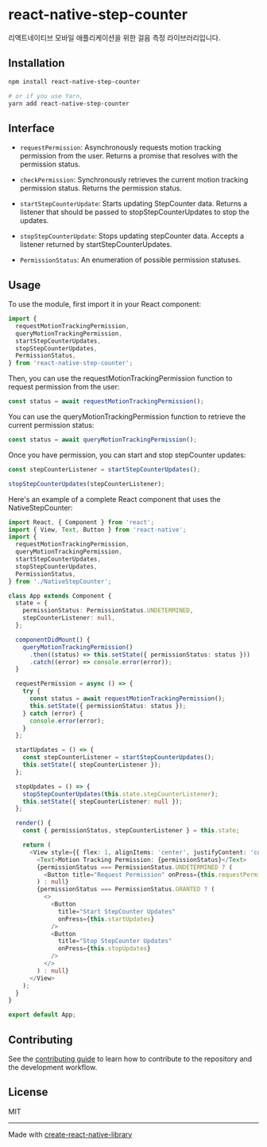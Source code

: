 # react-native-step-counter

리액트네이티브 모바일 애플리케이션을 위한 걸음 측정 라이브러리입니다.

## Installation

```sh
npm install react-native-step-counter

# or if you use Yarn,
yarn add react-native-step-counter
```

## Interface

- `requestPermission`: Asynchronously requests motion tracking permission from the user. Returns a promise that resolves with the permission status.

- `checkPermission`: Synchronously retrieves the current motion tracking permission status. Returns the permission status.

- `startStepCounterUpdate`: Starts updating StepCounter data. Returns a listener that should be passed to stopStepCounterUpdates to stop the updates.

- `stopStepCounterUpdate`: Stops updating stepCounter data. Accepts a listener returned by startStepCounterUpdates.

- `PermissionStatus`: An enumeration of possible permission statuses.

## Usage

To use the module, first import it in your React component:

```typescript
import {
  requestMotionTrackingPermission,
  queryMotionTrackingPermission,
  startStepCounterUpdates,
  stopStepCounterUpdates,
  PermissionStatus,
} from 'react-native-step-counter';
```

Then, you can use the requestMotionTrackingPermission function to request permission from the user:

```typescript
const status = await requestMotionTrackingPermission();
```

You can use the queryMotionTrackingPermission function to retrieve the current permission status:

```typescript
const status = await queryMotionTrackingPermission();
```

Once you have permission, you can start and stop stepCounter updates:

```typescript
const stepCounterListener = startStepCounterUpdates();

stopStepCounterUpdates(stepCounterListener);
```

Here's an example of a complete React component that uses the NativeStepCounter:

```typescript
import React, { Component } from 'react';
import { View, Text, Button } from 'react-native';
import {
  requestMotionTrackingPermission,
  queryMotionTrackingPermission,
  startStepCounterUpdates,
  stopStepCounterUpdates,
  PermissionStatus,
} from './NativeStepCounter';

class App extends Component {
  state = {
    permissionStatus: PermissionStatus.UNDETERMINED,
    stepCounterListener: null,
  };

  componentDidMount() {
    queryMotionTrackingPermission()
      .then((status) => this.setState({ permissionStatus: status }))
      .catch((error) => console.error(error));
  }

  requestPermission = async () => {
    try {
      const status = await requestMotionTrackingPermission();
      this.setState({ permissionStatus: status });
    } catch (error) {
      console.error(error);
    }
  };

  startUpdates = () => {
    const stepCounterListener = startStepCounterUpdates();
    this.setState({ stepCounterListener });
  };

  stopUpdates = () => {
    stopStepCounterUpdates(this.state.stepCounterListener);
    this.setState({ stepCounterListener: null });
  };

  render() {
    const { permissionStatus, stepCounterListener } = this.state;

    return (
      <View style={{ flex: 1, alignItems: 'center', justifyContent: 'center' }}>
        <Text>Motion Tracking Permission: {permissionStatus}</Text>
        {permissionStatus === PermissionStatus.UNDETERMINED ? (
          <Button title="Request Permission" onPress={this.requestPermission} />
        ) : null}
        {permissionStatus === PermissionStatus.GRANTED ? (
          <>
            <Button
              title="Start StepCounter Updates"
              onPress={this.startUpdates}
            />
            <Button
              title="Stop StepCounter Updates"
              onPress={this.stopUpdates}
            />
          </>
        ) : null}
      </View>
    );
  }
}

export default App;
```

## Contributing

See the [contributing guide](CONTRIBUTING.md) to learn how to contribute to the repository and the development workflow.

## License

MIT

---

Made with [create-react-native-library](https://github.com/callstack/react-native-builder-bob)

